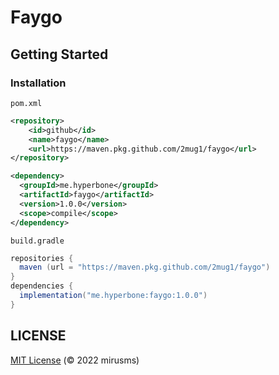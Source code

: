 # Faygo

## Getting Started

### Installation

`pom.xml`
```xml
<repository>
    <id>github</id>
    <name>faygo</name>
    <url>https://maven.pkg.github.com/2mug1/faygo</url>
</repository>

<dependency>
  <groupId>me.hyperbone</groupId>
  <artifactId>faygo</artifactId>
  <version>1.0.0</version>
  <scope>compile</scope>
</dependency>
```

`build.gradle`
```gradle
repositories {
  maven (url = "https://maven.pkg.github.com/2mug1/faygo")
}
dependencies {
  implementation("me.hyperbone:faygo:1.0.0")
}
```

## LICENSE
[MIT License](./LICENSE) (© 2022 mirusms)